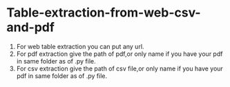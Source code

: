 # Table-extraction-from-web-csv-and-pdf
1. For web table extraction you can put any url.
2. For pdf extraction give the path of pdf,or only name if you have your pdf in same folder as of .py file.
3. For csv extraction give the path of csv file,or only name if you have your pdf in same folder as of .py file.
